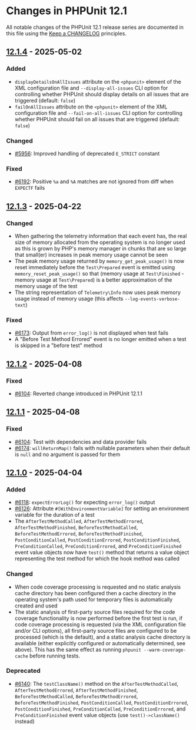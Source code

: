 # Changes in PHPUnit 12.1

All notable changes of the PHPUnit 12.1 release series are documented in this file using the [Keep a CHANGELOG](https://keepachangelog.com/) principles.

## [12.1.4] - 2025-05-02

### Added

* `displayDetailsOnAllIssues` attribute on the `<phpunit>` element of the XML configuration file and `--display-all-issues` CLI option for controlling whether PHPUnit should display details on all issues that are triggered (default: `false`)
* `failOnAllIssues` attribute on the `<phpunit>` element of the XML configuration file and `--fail-on-all-issues` CLI option for controlling whether PHPUnit should fail on all issues that are triggered (default: `false`)

### Changed

* [#5956](https://github.com/sebastianbergmann/phpunit/issues/5956): Improved handling of deprecated `E_STRICT` constant

### Fixed

* [#6192](https://github.com/sebastianbergmann/phpunit/issues/6192): Positive `%a` and `%A` matches are not ignored from diff when `EXPECTF` fails

## [12.1.3] - 2025-04-22

### Changed

* When gathering the telemetry information that each event has, the real size of memory allocated from the operating system is no longer used as this is grown by PHP's memory manager in chunks that are so large that small(er) increases in peak memory usage cannot be seen
* The peak memory usage returned by `memory_get_peak_usage()` is now reset immediately before the `Test\Prepared` event is emitted using `memory_reset_peak_usage()` so that (memory usage at `Test\Finished` - memory usage at `Test\Prepared`) is a better approximation of the memory usage of the test
* The string representation of `Telemetry\Info` now uses peak memory usage instead of memory usage (this affects `--log-events-verbose-text`)

### Fixed

* [#6173](https://github.com/sebastianbergmann/phpunit/issues/6173): Output from `error_log()` is not displayed when test fails
* A "Before Test Method Errored" event is no longer emitted when a test is skipped in a "before test" method

## [12.1.2] - 2025-04-08

### Fixed

* [#6104](https://github.com/sebastianbergmann/phpunit/issues/6104): Reverted change introduced in PHPUnit 12.1.1

## [12.1.1] - 2025-04-08

### Fixed

* [#6104](https://github.com/sebastianbergmann/phpunit/issues/6104): Test with dependencies and data provider fails
* [#6174](https://github.com/sebastianbergmann/phpunit/issues/6174): `willReturnMap()` fails with nullable parameters when their default is `null` and no argument is passed for them

## [12.1.0] - 2025-04-04

### Added

* [#6118](https://github.com/sebastianbergmann/phpunit/pull/6118): `expectErrorLog()` for expecting `error_log()` output
* [#6126](https://github.com/sebastianbergmann/phpunit/pull/6126): Attribute `#[WithEnvironmentVariable]` for setting an environment variable for the duration of a test
* The `AfterTestMethodCalled`, `AfterTestMethodErrored`, `AfterTestMethodFinished`, `BeforeTestMethodCalled`, `BeforeTestMethodErrored`, `BeforeTestMethodFinished`, `PostConditionCalled`, `PostConditionErrored`, `PostConditionFinished`, `PreConditionCalled`, `PreConditionErrored`, and `PreConditionFinished` event value objects now have `test()` method that returns a value object representing the test method for which the hook method was called

### Changed

* When code coverage processing is requested and no static analysis cache directory has been configured then a cache directory in the operating system's path used for temporary files is automatically created and used
* The static analysis of first-party source files required for the code coverage functionality is now performed before the first test is run, if code coverage processing is requested (via the XML configuration file and/or CLI options), all first-party source files are configured to be processed (which is the default), and a static analysis cache directory is available (either explicitly configured or automatically determined, see above). This has the same effect as running `phpunit --warm-coverage-cache` before running tests.

### Deprecated

* [#6140](https://github.com/sebastianbergmann/phpunit/issues/6140): The `testClassName()` method on the `AfterTestMethodCalled`, `AfterTestMethodErrored`, `AfterTestMethodFinished`, `BeforeTestMethodCalled`, `BeforeTestMethodErrored`, `BeforeTestMethodFinished`, `PostConditionCalled`, `PostConditionErrored`, `PostConditionFinished`, `PreConditionCalled`, `PreConditionErrored`, and `PreConditionFinished` event value objects (use `test()->className()` instead)

[12.1.4]: https://github.com/sebastianbergmann/phpunit/compare/12.1.3...12.1.4
[12.1.3]: https://github.com/sebastianbergmann/phpunit/compare/12.1.2...12.1.3
[12.1.2]: https://github.com/sebastianbergmann/phpunit/compare/12.1.1...12.1.2
[12.1.1]: https://github.com/sebastianbergmann/phpunit/compare/12.1.0...12.1.1
[12.1.0]: https://github.com/sebastianbergmann/phpunit/compare/12.0.10...12.1.0
